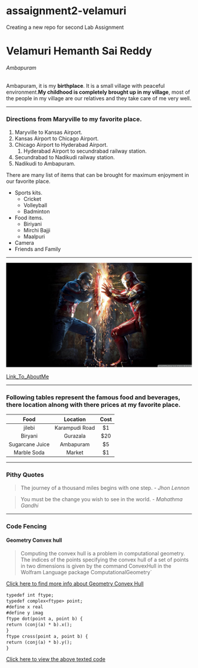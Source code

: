 # assaignment2-velamuri
Creating a new repo for second Lab Assignment
 # Velamuri Hemanth Sai Reddy 
 ###### Ambapuram

 Ambapuram, it is my **birthplace**. It is a small village with peaceful environment.**My childhood is completely brought up in my village**, most of the people in my village are our relatives and they take care of me very well.

***

### Directions from Maryville to my favorite place.
1. Maryville to Kansas Airport.
2. Kansas Airport to Chicago Airport.
3. Chicago Airport to Hyderabad Airport.
    1. Hyderabad Airport to secundrabad railway station.
4. Secundrabad to Nadikudi railway station.
5. Nadikudi to Ambapuram.

There are many list of items that can be brought for maximum enjoyment in our favorite place.
* Sports kits.
    * Cricket 
    * Volleyball
    * Badminton
* Food items.
    * Biriyani 
    * Mirchi Bajji
    * Maalpuri
* Camera
* Friends and Family

***

 ![MyImage](images/55562.png)

 
 [Link_To_AboutMe](https://github.com/hemanthsaireddyvelamuri/assaignment2-velamuri/blob/0959a2e60a5758ad50ce10ea4ee89cc4d886c166/AboutMe.md)

***

### Following tables represent the famous food and beverages, there location alnong with there prices at my favorite place.  

| Food | Location | Cost |
| :---: | :---: | :---: |
| jilebi | Karampudi Road | $1 |
| Biryani | Gurazala | $20 |
| Sugarcane Juice | Ambapuram | $5 |
| Marble Soda | Market | $1 |

 ***

 ### Pithy Quotes

> The journey of a thousand miles begins with one step. - *Jhon Lennon*

> You must be the change you wish to see in the world. - *Mahathma Gandhi*

***
### Code Fencing

#### Geometry Convex hull

> Computing the convex hull is a problem in computational geometry. The indices of the points specifying the convex hull of a set of points in two dimensions is given by the command ConvexHull in the Wolfram Language package ComputationalGeometry`

[ Click here to find more info about Geometry Convex Hull ](https://mathworld.wolfram.com/ConvexHull.html)

    typedef int ftype;  
    typedef complex<ftype> point;  
    #define x real  
    #define y imag  
    ftype dot(point a, point b) {  
    return (conj(a) * b).x();  
    }  
    ftype cross(point a, point b) {  
    return (conj(a) * b).y();  
    }  

  [Click here to view the above texted code](https://cp-algorithms.com/geometry/convex_hull_trick.html) 
